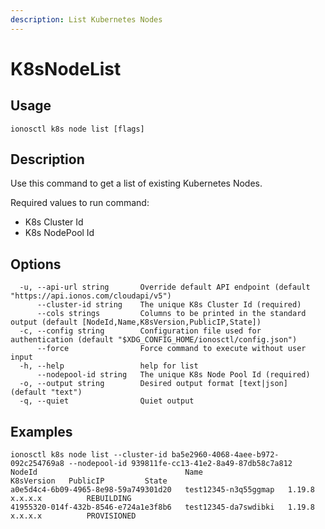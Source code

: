 ```yaml
---
description: List Kubernetes Nodes
---
```


# K8sNodeList

## Usage

```text
ionosctl k8s node list [flags]
```

## Description

Use this command to get a list of existing Kubernetes Nodes.

Required values to run command:

* K8s Cluster Id
* K8s NodePool Id

## Options

```text
  -u, --api-url string       Override default API endpoint (default "https://api.ionos.com/cloudapi/v5")
      --cluster-id string    The unique K8s Cluster Id (required)
      --cols strings         Columns to be printed in the standard output (default [NodeId,Name,K8sVersion,PublicIP,State])
  -c, --config string        Configuration file used for authentication (default "$XDG_CONFIG_HOME/ionosctl/config.json")
      --force                Force command to execute without user input
  -h, --help                 help for list
      --nodepool-id string   The unique K8s Node Pool Id (required)
  -o, --output string        Desired output format [text|json] (default "text")
  -q, --quiet                Quiet output
```

## Examples

```text
ionosctl k8s node list --cluster-id ba5e2960-4068-4aee-b972-092c254769a8 --nodepool-id 939811fe-cc13-41e2-8a49-87db58c7a812 
NodeId                                 Name                   K8sVersion   PublicIP         State
a0e5d4c4-6b09-4965-8e98-59a749301d20   test12345-n3q55ggmap   1.19.8       x.x.x.x          REBUILDING
41955320-014f-432b-8546-e724a1e3f8b6   test12345-da7swdibki   1.19.8       x.x.x.x          PROVISIONED
```

